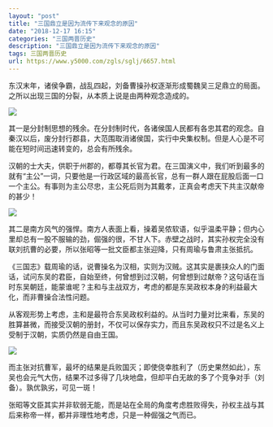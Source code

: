 ```yaml
---
layout: "post"
title: "三国鼎立是因为流传下来观念的原因"
date: "2018-12-17 16:15"
categories: "三国两晋历史"
description: "三国鼎立是因为流传下来观念的原因"
tags: 三国两晋历史
url: https://www.y5000.com/zgls/sglj/6657.html
---
```






东汉末年，诸侯争霸，战乱四起，刘备曹操孙权逐渐形成蜀魏吴三足鼎立的局面。之所以出现三国的分裂，从本质上说是由两种观念造成的。

![](https://img.y5000.com/uploads/allimg/161207/8-16120G00322543.jpg)

其一是分封制思想的残余。在分封制时代，各诸侯国人民都有各忠其君的观念。自秦汉以后，废分封行郡县，大范围取消诸侯国，实行中央集权制。但是人心是不可能在短时间迅速转变的，总会有所残余。

汉朝的士大夫，供职于州郡的，都尊其长官为君。在三国演义中，我们听到最多的就有“主公”一词，只要他是一行政区域的最高长官，总有一群人跟在屁股后面一口一个主公。有事则为主公尽忠，主公死后则为其戴孝，正真会考虑天下共主汉献帝的甚少！

![](https://img.y5000.com/uploads/allimg/161207/8-16120G00335U0.jpg)

其二是南方风气的强悍。南方人表面上看，操着吴侬软语，似乎温柔平静；但内心里却总有一股不服输的劲，倔强的很，不甘人下。赤壁之战时，其实孙权完全没有联刘抗曹的必要，所以张昭等一批文臣都主张迎降，只有周瑜与鲁肃主张抵抗。

《三国志》载周瑜的话，说曹操名为汉相，实则为汉贼。这其实是裹挟众人的门面话，试问东吴的君臣，自始至终，何曾想到过汉朝，何曾想到过献帝？这句话在当时东吴朝廷，能蒙谁呢？主和与主战双方，考虑的都是东吴政权本身的利益最大化，而非曹操合法性问题。

从客观形势上考虑，主和是最符合东吴政权利益的。从当时力量对比来看，东吴的胜算甚微，而接受汉朝的册封，不仅可以保存实力，而且东吴政权只不过是名义上受制于汉朝，实质仍然是自由王国。

![](https://img.y5000.com/uploads/allimg/161207/8-16120G00344445.jpg)

而主张对抗曹军，最坏的结果是兵败国灭；即使侥幸胜利了（历史果然如此），东吴也会元气大伤，结果不过多得了几块地盘，但却平白无故的多了个竞争对手（刘备）。孰优孰劣，可见一斑！

张昭等文臣其实并非软弱无能，而是站在全局的角度考虑胜败得失，孙权主战与其后来称帝一样，都并非理性地考虑，只是一种倔强之气而已。
